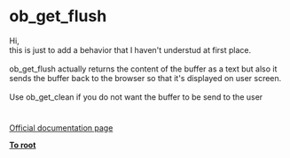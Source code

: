 # ob_get_flush



Hi,<br>this is just to add a behavior that I haven&apos;t understud at first place.<br><br>ob_get_flush actually returns the content of the buffer as a text but also it sends the buffer back to the browser so that it&apos;s displayed on user screen.<br><br>Use ob_get_clean if you do not want the buffer to be send to the user  

#

[Official documentation page](https://www.php.net/manual/en/function.ob-get-flush.php)

**[To root](/README.md)**